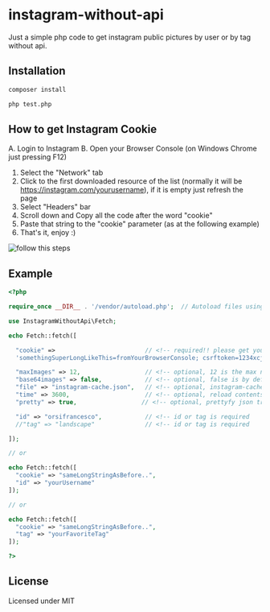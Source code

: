 # instagram-without-api

Just a simple php code to get instagram public pictures by user or by tag without api.

## Installation

```bash
composer install

php test.php
```

## How to get Instagram Cookie

A. Login to Instagram
B. Open your Browser Console (on Windows Chrome just pressing F12)
1. Select the "Network" tab
2. Click to the first downloaded resource of the list (normally it will be https://instagram.com/yourusername), if it is empty just refresh the page 
3. Select "Headers" bar
4. Scroll down and Copy all the code after the word "cookie"
5. Paste that string to the "cookie" parameter (as at the following example)
6. That's it, enjoy :)

![follow this steps](https://user-images.githubusercontent.com/6490641/140643878-d96877a4-b8ac-402d-a977-681f6dda83f4.png "follow this steps")


## Example

```php
<?php

require_once __DIR__ . '/vendor/autoload.php';  // Autoload files using Composer autoload

use InstagramWithoutApi\Fetch;

echo Fetch::fetch([

  "cookie" =>                         // <!-- required!! please get your cookie from your browser console
  'somethingSuperLongLikeThis=fromYourBrowserConsole; csrftoken=1234xcj5; fbm_124024574287414=base_domain=.instagram.com; shbid="12383\0543952162074\054166446......."',

  "maxImages" => 12,                  // <!-- optional, 12 is the max number
  "base64images" => false,            // <!-- optional, false is by default, includes images base64 in the json output, it is pretty heavy
  "file" => "instagram-cache.json",   // <!-- optional, instagram-cache.json is by default
  "time" => 3600,                     // <!-- optional, reload contents after 3600 seconds by default
  "pretty" => true,                  // <!-- optional, prettyfy json true/false

  "id" => "orsifrancesco",            // <!-- id or tag is required
  //"tag" => "landscape"              // <!-- id or tag is required

]);

// or

echo Fetch::fetch([
  "cookie" => "sameLongStringAsBefore..",
  "id" => "yourUsername"
]); 

// or

echo Fetch::fetch([
  "cookie" => "sameLongStringAsBefore..",
  "tag" => "yourFavoriteTag"
]);

?>
```

## License

Licensed under MIT